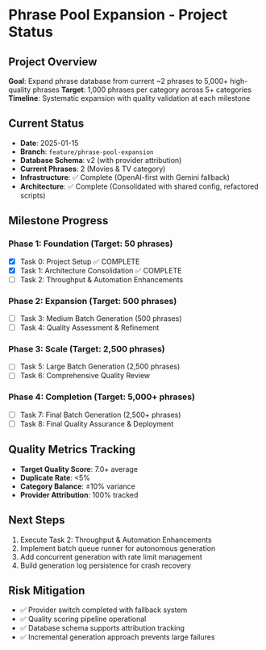 # Phrase Pool Expansion - Project Status

## Project Overview
**Goal**: Expand phrase database from current ~2 phrases to 5,000+ high-quality phrases
**Target**: 1,000 phrases per category across 5+ categories
**Timeline**: Systematic expansion with quality validation at each milestone

## Current Status
- **Date**: 2025-01-15
- **Branch**: `feature/phrase-pool-expansion`
- **Database Schema**: v2 (with provider attribution)
- **Current Phrases**: 2 (Movies & TV category)
- **Infrastructure**: ✅ Complete (OpenAI-first with Gemini fallback)
- **Architecture**: ✅ Complete (Consolidated with shared config, refactored scripts)

## Milestone Progress

### Phase 1: Foundation (Target: 50 phrases)
- [x] Task 0: Project Setup ✅ COMPLETE
- [x] Task 1: Architecture Consolidation ✅ COMPLETE
- [ ] Task 2: Throughput & Automation Enhancements

### Phase 2: Expansion (Target: 500 phrases) 
- [ ] Task 3: Medium Batch Generation (500 phrases)
- [ ] Task 4: Quality Assessment & Refinement

### Phase 3: Scale (Target: 2,500 phrases)
- [ ] Task 5: Large Batch Generation (2,500 phrases)
- [ ] Task 6: Comprehensive Quality Review

### Phase 4: Completion (Target: 5,000+ phrases)
- [ ] Task 7: Final Batch Generation (2,500+ phrases)
- [ ] Task 8: Final Quality Assurance & Deployment

## Quality Metrics Tracking
- **Target Quality Score**: 7.0+ average
- **Duplicate Rate**: <5%
- **Category Balance**: ±10% variance
- **Provider Attribution**: 100% tracked

## Next Steps
1. Execute Task 2: Throughput & Automation Enhancements
2. Implement batch queue runner for autonomous generation
3. Add concurrent generation with rate limit management
4. Build generation log persistence for crash recovery

## Risk Mitigation
- ✅ Provider switch completed with fallback system
- ✅ Quality scoring pipeline operational
- ✅ Database schema supports attribution tracking
- ✅ Incremental generation approach prevents large failures 